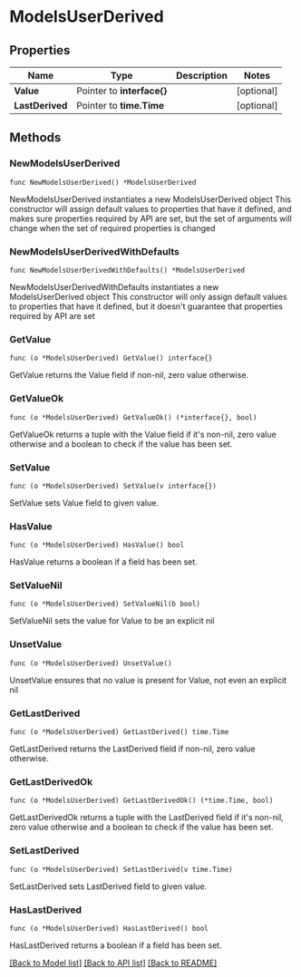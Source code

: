 # ModelsUserDerived

## Properties

Name | Type | Description | Notes
------------ | ------------- | ------------- | -------------
**Value** | Pointer to **interface{}** |  | [optional] 
**LastDerived** | Pointer to **time.Time** |  | [optional] 

## Methods

### NewModelsUserDerived

`func NewModelsUserDerived() *ModelsUserDerived`

NewModelsUserDerived instantiates a new ModelsUserDerived object
This constructor will assign default values to properties that have it defined,
and makes sure properties required by API are set, but the set of arguments
will change when the set of required properties is changed

### NewModelsUserDerivedWithDefaults

`func NewModelsUserDerivedWithDefaults() *ModelsUserDerived`

NewModelsUserDerivedWithDefaults instantiates a new ModelsUserDerived object
This constructor will only assign default values to properties that have it defined,
but it doesn't guarantee that properties required by API are set

### GetValue

`func (o *ModelsUserDerived) GetValue() interface{}`

GetValue returns the Value field if non-nil, zero value otherwise.

### GetValueOk

`func (o *ModelsUserDerived) GetValueOk() (*interface{}, bool)`

GetValueOk returns a tuple with the Value field if it's non-nil, zero value otherwise
and a boolean to check if the value has been set.

### SetValue

`func (o *ModelsUserDerived) SetValue(v interface{})`

SetValue sets Value field to given value.

### HasValue

`func (o *ModelsUserDerived) HasValue() bool`

HasValue returns a boolean if a field has been set.

### SetValueNil

`func (o *ModelsUserDerived) SetValueNil(b bool)`

 SetValueNil sets the value for Value to be an explicit nil

### UnsetValue
`func (o *ModelsUserDerived) UnsetValue()`

UnsetValue ensures that no value is present for Value, not even an explicit nil
### GetLastDerived

`func (o *ModelsUserDerived) GetLastDerived() time.Time`

GetLastDerived returns the LastDerived field if non-nil, zero value otherwise.

### GetLastDerivedOk

`func (o *ModelsUserDerived) GetLastDerivedOk() (*time.Time, bool)`

GetLastDerivedOk returns a tuple with the LastDerived field if it's non-nil, zero value otherwise
and a boolean to check if the value has been set.

### SetLastDerived

`func (o *ModelsUserDerived) SetLastDerived(v time.Time)`

SetLastDerived sets LastDerived field to given value.

### HasLastDerived

`func (o *ModelsUserDerived) HasLastDerived() bool`

HasLastDerived returns a boolean if a field has been set.


[[Back to Model list]](../README.md#documentation-for-models) [[Back to API list]](../README.md#documentation-for-api-endpoints) [[Back to README]](../README.md)


